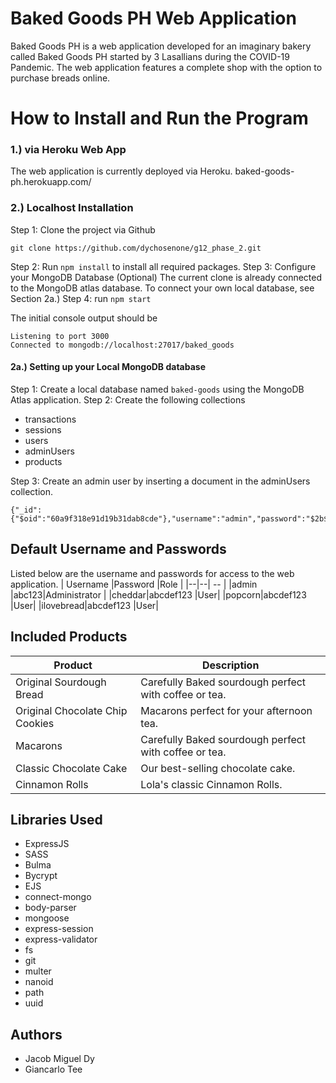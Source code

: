 # Baked Goods PH Web Application
Baked Goods PH is a web application developed for an imaginary bakery called Baked Goods PH started by 3 Lasallians during the COVID-19 Pandemic. The web application features a complete shop with the option to purchase breads online.

# How to Install and Run the Program
### 1.) via Heroku Web App
The web application is currently deployed via Heroku.
baked-goods-ph.herokuapp.com/

### 2.) Localhost Installation
Step 1: Clone the project via Github

    git clone https://github.com/dychosenone/g12_phase_2.git
Step 2: Run `npm install` to install all required packages.
Step 3: Configure your MongoDB Database (Optional)
The current clone is already connected to the MongoDB atlas database. To connect your own local database, see Section 2a.)
Step 4: run `npm start`

The initial console output should be

    Listening to port 3000
    Connected to mongodb://localhost:27017/baked_goods

#### 2a.) Setting up your Local MongoDB database
Step 1: Create a local database named `baked-goods` using the MongoDB Atlas application.
Step 2: Create the following collections

 - transactions
 - sessions
 - users
 - adminUsers
 - products

Step 3: Create an admin user by inserting a document in the adminUsers collection.

    {"_id":{"$oid":"60a9f318e91d19b31dab8cde"},"username":"admin","password":"$2b$12$jPkNBQPaKEyD8lrfofzKHe4AqizN5Z6cx6YpLAfB3IBi0cziTvFHu"}

## Default Username and Passwords
Listed below are the username and passwords for access to the web application.
| Username |Password  |Role | 
|--|--| -- |
|admin  |abc123|Administrator |
|cheddar|abcdef123  |User|
|popcorn|abcdef123  |User|
|ilovebread|abcdef123  |User|

## Included Products
| Product|Description| 
|--|--|
|Original Sourdough Bread|Carefully Baked sourdough perfect with coffee or tea.|
|Original Chocolate Chip Cookies|Macarons perfect for your afternoon tea.|
|Macarons|Carefully Baked sourdough perfect with coffee or tea.|
|Classic Chocolate Cake|Our best-selling chocolate cake.|
|Cinnamon Rolls|Lola's classic Cinnamon Rolls.|
## Libraries Used
- ExpressJS
- SASS
- Bulma
- Bycrypt
- EJS
-  connect-mongo
- body-parser
- mongoose
- express-session
- express-validator
- fs
- git
- multer
- nanoid
- path
- uuid

## Authors
- Jacob Miguel Dy
- Giancarlo Tee
